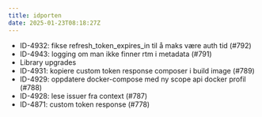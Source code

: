 ```yaml
---
title: idporten
date: 2025-01-23T08:18:27Z
---
```

- ID-4932: fikse refresh_token_expires_in til å maks være auth tid (#792)
- ID-4943: logging om man ikke finner rtm i metadata (#791)
- Library upgrades
- ID-4931: kopiere custom token response composer i build image (#789)
- ID-4929: oppdatere docker-compose med ny scope api docker profil (#788)
- ID-4928: lese issuer fra context (#787)
- ID-4871: custom token response (#778)

